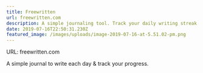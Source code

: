 ```yaml
---
title: Freewritten
url: freewritten.com
description: A simple journaling tool. Track your daily writing streak.
date: 2019-07-16T22:50:31.230Z
featured_image: /images/uploads/image-2019-07-16-at-5.51.02-pm.png
---
```

URL: freewritten.com

A simple journal to write each day & track your progress.
